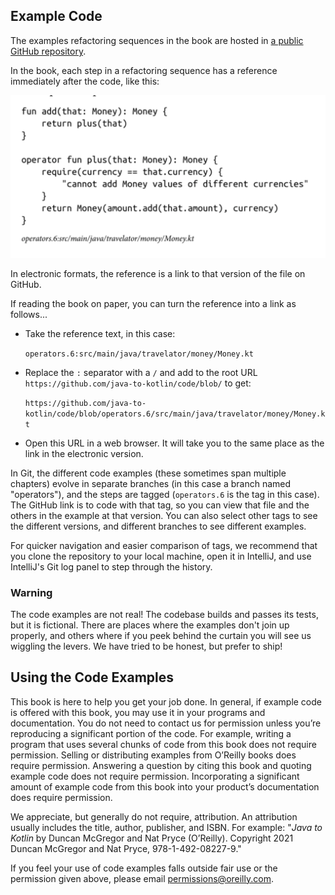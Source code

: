 ## Example Code

The examples refactoring sequences in the book are hosted in [a public GitHub repository](https://github.com/java-to-kotlin/code).

In the book, each step in a refactoring sequence has a reference immediately after the code, like this:

![Code reference example](coderef.png)

In electronic formats, the reference is a link to that version of the file on GitHub.

If reading the book on paper,  you can turn the reference into a link as follows...

* Take the reference text, in this case:

    `operators.6:src/main/java/travelator/money/Money.kt`

* Replace the `:` separator with a `/` and add to the root URL `https://github.com/java-to-kotlin/code/blob/` to get:

    `https://github.com/java-to-kotlin/code/blob/operators.6/src/main/java/travelator/money/Money.kt`

* Open this URL in a web browser. It will take you to the same place as the link in the electronic version.

In Git, the different code examples (these sometimes span multiple chapters) evolve in separate branches (in this case a branch named "operators"), and the steps are tagged (`operators.6` is the tag in this case).
The GitHub link is to code with that tag, so you can view that file and the others in the example at that version.
You can also select other tags to see the different versions, and different branches to see different examples.

For quicker navigation and easier comparison of tags, we recommend that you clone the repository to your local machine, open it in IntelliJ, and use IntelliJ's Git log panel to step through the history.

### Warning

The code examples are not real!
The codebase builds and passes its tests, but it is fictional.
There are places where the examples don't join up properly, and others where if you peek behind the curtain you will see us wiggling the levers.
We have tried to be honest, but prefer to ship!


## Using the Code Examples

This book is here to help you get your job done. 
In general, if example code is offered with this book, you may use it in your programs and documentation. 
You do not need to contact us for permission unless you’re reproducing a significant portion of the code. 
For example, writing a program that uses several chunks of code from this book does not require permission. 
Selling or distributing examples from O’Reilly books does require permission. 
Answering a question by citing this book and quoting example code does not require permission. 
Incorporating a significant amount of example code from this book into your product’s documentation does require permission.

We appreciate, but generally do not require, attribution. 
An attribution usually includes the title, author, publisher, and ISBN. For example: "_Java to Kotlin_ by Duncan McGregor and Nat Pryce (O’Reilly). Copyright 2021 Duncan McGregor and Nat Pryce, 978-1-492-08227-9."

If you feel your use of code examples falls outside fair use or the permission given above, please email  [permissions@oreilly.com](mailto:permissions@oreilly.com).
